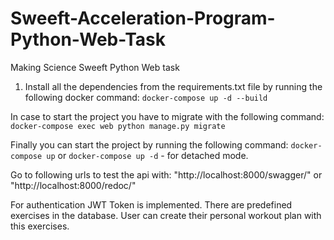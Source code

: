 # Sweeft-Acceleration-Program-Python-Web-Task
Making Science Sweeft Python Web task

1. Install all the dependencies from the requirements.txt file by running the following docker command: `docker-compose up -d --build`

In case to start the project you have to migrate with the following command:
`docker-compose exec web python manage.py migrate`

Finally you can start the project by running the following command: `docker-compose up` or `docker-compose up -d` - for detached mode.

Go to following urls to test the api with: "http://localhost:8000/swagger/" or "http://localhost:8000/redoc/"

For authentication JWT Token is implemented.
There are predefined exercises in the database. User can create their personal workout plan with this exercises. 


